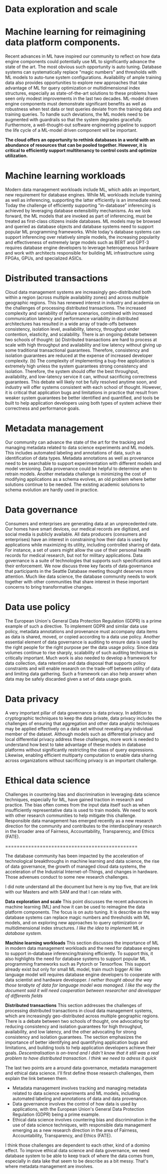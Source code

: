 # Data exploration and scale 

# Machine learning for reimagining data platform components. 

Recent advances in ML have inspired our community to reflect on how data engine components could potentially use ML to significantly advance the state of the art. The most obvious such opportunity is auto tuning. Database systems can systematically replace "magic numbers" and thresholds with ML models to auto-tune system configurations. Availability of ample training data also provides opportunities to explore new approaches that take advantage of ML for query optimization or multidimensional index structures, especially as state-of-the-art solutions to these problems have seen only modest improvements in the last two decades. ML-model driven engine components must demonstrate significant benefits as well as robustness when test data or test queries deviate from the training data and training queries. To handle such deviations, the ML models need to be augmented with guardrails so that the system degrades gracefully. Furthermore, a well-thought-out software engineering pipeline to support the life cycle of a ML-model driven component will be important.


**The cloud offers an opportunity to rethink databases in a world with an abundance of resources that can be pooled together. However, it is critical to efficiently support multitenancy to control costs and optimize utilization.**

# Machine learning workloads

Modern data management workloads include ML, which adds an important, new requirement for database engines. While ML workloads include training as well as inferencing, supporting the latter efficiently is an immediate need. Today the challenge of efficiently supporting "in-database" inferencing is achieved by leveraging database extensibility mechanisms. As we look forward, the ML models that are invoked as part of inferencing, must be treated as first-class citizens inside databases. ML models may be browsed and queried as database objects and database systems need to support popular ML programming frameworks. While today's database systems can support inferencing over relatively simple models, the increasing popularity and effectiveness of extremely large models such as BERT and GPT-3 requires database engine developers to leverage heterogeneous hardware and work with architects responsible for building ML infrastructure using FPGAs, GPUs, and specialized ASICs.

# Distributed transactions

Cloud data management systems are increasingly geo-distributed both within a region (across multiple availability zones) and across multiple geographic regions. This has renewed interest in industry and academia on the challenges of processing distributed transactions. The increased complexity and variability of failure scenarios, combined with increased communication latency and performance variability in distributed architectures has resulted in a wide array of trade-offs between consistency, isolation level, availability, latency, throughput under contention, elasticity, and scalability. There is an ongoing debate between two schools of thought: (a) Distributed transactions are hard to process at scale with high throughput and availability and low latency without giving up some traditional transactional guarantees. Therefore, consistency and isolation guarantees are reduced at the expense of increased developer complexity. (b) The complexity of implementing a bug-free application is extremely high unless the system guarantees strong consistency and isolation. Therefore, the system should offer the best throughput, availability, and low-latency service it can, without sacrificing correctness guarantees. This debate will likely not be fully resolved anytime soon, and industry will offer systems consistent with each school of thought. However, it is critical that application bugs and limitations in practice that result from weaker system guarantees be better identified and quantified, and tools be built to help application developers using both types of system achieve their correctness and performance goals.





# Metadata management

Our community can advance the state of the art for the tracking and managing metadata related to data science experiments and ML models. This includes automated labeling and annotations of data, such as identification of data types. Metadata annotations as well as provenance need to be searchable to support experimentation with different models and model versioning. Data provenance could be helpful to determine when to retrain models. Another metadata challenge is minimizing the cost of modifying applications as a schema evolves, an old problem where better solutions continue to be needed. The existing academic solutions to schema evolution are hardly used in practice.

# Data governance

Consumers and enterprises are generating data at an unprecedented rate. Our homes have smart devices, our medical records are digitized, and social media is publicly available. All data producers (consumers and enterprises) have an interest in constraining how their data is used by applications while maximizing its utility, including controlled sharing of data. For instance, a set of users might allow the use of their personal health records for medical research, but not for military applications. Data governance is a suite of technologies that supports such specifications and their enforcement. We now discuss three key facets of data governance that participants in the Seattle Database meeting thought deserves more attention. Much like data science, the database community needs to work together with other communities that share interest in these important concerns to bring transformative changes.

# Data use policy

The European Union's General Data Protection Regulation (GDPR) is a prime example of such a directive. To implement GDPR and similar data use policy, metadata annotations and provenance must accompany data items as data is shared, moved, or copied according to a data use policy. Another essential element of data governance is auditing to ensure data is used by the right people for the right purpose per the data usage policy. Since data volumes continue to rise sharply, scalability of such auditing techniques is critically important. Much work is also needed to develop a framework for data collection, data retention and data disposal that supports policy constraints and will enable research on the trade-off between utility of data and limiting data gathering. Such a framework can also help answer when data may be safely discarded given a set of data usage goals.

# Data privacy

A very important pillar of data governance is data privacy. In addition to cryptographic techniques to keep the data private, data privacy includes the challenges of ensuring that aggregation and other data analytic techniques may be applied effectively on a data set without revealing any individual member of the dataset. Although models such as differential privacy and local differential privacy address these challenges, more work is needed to understand how best to take advantage of these models in database platforms without significantly restricting the class of query expressions. Likewise, enabling efficient multiparty computation to enable data sharing across organizations without sacrificing privacy is an important challenge.

# Ethical data science

Challenges in countering bias and discrimination in leveraging data science techniques, especially for ML, have gained traction in research and practice. The bias often comes from the input data itself such as when insufficiently representative data is used to train models. We need to work with other research communities to help mitigate this challenge. Responsible data management has emerged recently as a new research direction for the community and contributes to the interdisciplinary research in the broader area of Fairness, Accountability, Transparency, and Ethics (FATE).


==============================================


The database community has been impacted by the acceleration of technological breakthroughs in machine learning and data science, the rise of data governance, the growth of managed cloud data systems, the acceleration of the Industrial Internet-of-Things, and changes in hardware. Those advenues conduct to some new research challenges. 

I did note understand all the document but here is my top five, that are link with our Masters and with SAM and that I can relate with.


**Data exploration and scale** This point discusses the recent advances in machine learning (ML) and how it can be used to reimagine the data platform components. The focus is on auto tuning. It is describe as the way database systems can replace magic numbers and thresholds with ML models, and on exploring new approaches to query optimization or multidimensional index structures. *I like the idea to implement ML in database system.*

**Machine learning workloads** This section discusses the importance of ML in modern data management workloads and the need for database engines to support in-database  inferencing/training efficiently. To support this, it also highlights the need for database systems to support popular ML programming frameworks such as Pytorch or Tensorflow. This support already exist but only for small ML model, train much bigger AI like language model will requires database engine developers to cooperate with data scientist and hardware developper. *I nether thought about the way those terabyte of data for language model was managed. I like the way the document said it will need cooperation between researcher and developper of differents fields*

**Distributed transactions** This section addresses the challenges of processing distributed transactions in cloud data management systems, which are increasingly geo-distributed across multiple geographic regions. There is a debate between two schools of thought, one advocating for reducing consistency and isolation guarantees for high throughput, availability, and low latency, and the other advocating for strong consistency and isolation guarantees. The section emphasizes the importance of better identifying and quantifying application bugs and limitations, and building tools to help application developers achieve their goals. *Descentralisation is on-trend and I didn't know that it still was a real problem to have distributed transaction. I think we need to adress it quick*

The last two points are a around data governance, metadata management and ethical data science. I'll first define those research challenges, them explain the link between them. 

* Metadata management involves tracking and managing metadata related to data science experiments and ML models, including automated labeling and annotations of data and data provenance. 
* Data governance involves the control of how data is used by applications, with the European Union's General Data Protection Regulation (GDPR) being a prime example. 
* Ethical data science involves countering bias and discrimination in the use of data science techniques, with responsible data management emerging as a new research direction in the area of Fairness, Accountability, Transparency, and Ethics (FATE).

I think those challenges are dependent to each other, kind of a domino effect. To improve ethical data science and data governance, we need database system to be able to keep track of where the data comes from, especially in data lake that seem to be describe as a bit messy. That's where metadata management are involves.

